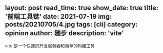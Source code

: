 layout: post
read_time: true
show_date: true
title: '前端工具链'
date: 2021-07-19
img: posts/20210705/4.jpg
tags: [cli]
category: opinion
author: 随步
description: 'vite'
---

vite 是一个快速的开发服务器和简单的构建工具
